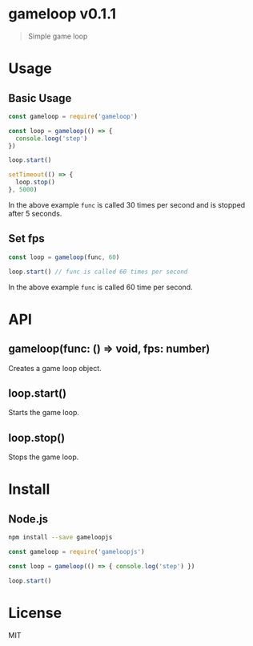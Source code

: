 # gameloop v0.1.1

> Simple game loop

# Usage

## Basic Usage

```js
const gameloop = require('gameloop')

const loop = gameloop(() => {
  console.loog('step')
})

loop.start()

setTimeout(() => {
  loop.stop()
}, 5000)
```

In the above example `func` is called 30 times per second and is stopped after 5 seconds.

## Set fps

```js
const loop = gameloop(func, 60)

loop.start() // func is called 60 times per second
```

In the above example `func` is called 60 time per second.

# API

## gameloop(func: () => void, fps: number)

Creates a game loop object.

## loop.start()

Starts the game loop.

## loop.stop()

Stops the game loop.

# Install

## Node.js

```sh
npm install --save gameloopjs
```

```js
const gameloop = require('gameloopjs')

const loop = gameloop(() => { console.log('step') })

loop.start()
```

# License

MIT
